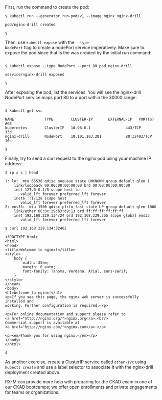 <!-- CKAD Self-Study Mod 4 -->

First, run the command to create the pod:

<pre class="wp-block-code"><code>$ kubectl run --generator run-pod/v1 --image nginx nginx-drill

pod/nginx-drill created

$
</code></pre>

Then, use <code>kubectl expose</code> with the <code>--type NodePort</code> flag to create a nodePort service imperatively. Make sure to expose the pod since that is the was created by the initial run command:

<pre class="wp-block-code"><code>
$ kubectl expose --type NodePort --port 80 pod nginx-drill

service/nginx-drill exposed

$
</code></pre>

After exposing the pod, list the services. You will see the nginx-drill NodePort service maps port 80 to a port within the 30000 range:

<pre class="wp-block-code"><code>
$ kubectl get svc

NAME              TYPE        CLUSTER-IP       EXTERNAL-IP   PORT(S)        AGE
kubernetes        ClusterIP   10.96.0.1        <none>        443/TCP        33d
nginx-drill       NodePort    10.101.103.201   <none>        80:32402/TCP   10s

$
</code></pre>

Finally, try to send a curl request to the nginx pod using your machine IP address:

<pre class="wp-block-code"><code>$ ip a s | head

1: lo: <LOOPBACK,UP,LOWER_UP> mtu 65536 qdisc noqueue state UNKNOWN group default qlen 1
    link/loopback 00:00:00:00:00:00 brd 00:00:00:00:00:00
    inet 127.0.0.1/8 scope host lo
       valid_lft forever preferred_lft forever
    inet6 ::1/128 scope host
       valid_lft forever preferred_lft forever
2: ens33: <BROADCAST,MULTICAST,UP,LOWER_UP> mtu 1500 qdisc pfifo_fast state UP group default qlen 1000
    link/ether 00:0c:29:b3:d9:13 brd ff:ff:ff:ff:ff:ff
    inet 192.168.229.134/24 brd 192.168.229.255 scope global ens33
       valid_lft forever preferred_lft forever

$ curl 192.168.229.134:32402

&lt;!DOCTYPE html&gt;
&lt;html&gt;
&lt;head&gt;
&lt;title&gt;Welcome to nginx!&lt;/title&gt;
&lt;style&gt;
    body {
        width: 35em;
        margin: 0 auto;
        font-family: Tahoma, Verdana, Arial, sans-serif;
    }
&lt;/style&gt;
&lt;/head&gt;
&lt;body&gt;
&lt;h1&gt;Welcome to nginx!&lt;/h1&gt;
&lt;p&gt;If you see this page, the nginx web server is successfully installed and
working. Further configuration is required.&lt;/p&gt;

&lt;p&gt;For online documentation and support please refer to
&lt;a href="http://nginx.org/"&gt;nginx.org&lt;/a&gt;.&lt;br/&gt;
Commercial support is available at
&lt;a href="http://nginx.com/"&gt;nginx.com&lt;/a&gt;.&lt;/p&gt;

&lt;p&gt;&lt;em&gt;Thank you for using nginx.&lt;/em&gt;&lt;/p&gt;
&lt;/body&gt;
&lt;/html&gt;

$
</code></pre>


As another exercise, create a ClusterIP service called <code>other-svc</code> using <code>kubectl create</code> and use a label selector to associate it with the nginx-drill deployment created above.

RX-M can provide more help with preparing for the CKAD exam in one of our CKAD bootcamps; we offer open enrollments and private engagements for teams or organizations.
